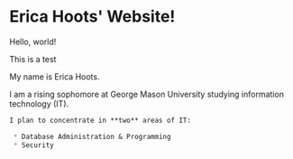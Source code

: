 # Erica Hoots' Website!

Hello, world!

This is a test

My name is Erica Hoots.

I am a rising sophomore at George Mason University studying information technology (IT).

```markdown
I plan to concentrate in **two** areas of IT:

 * Database Administration & Programming
 * Security
```
